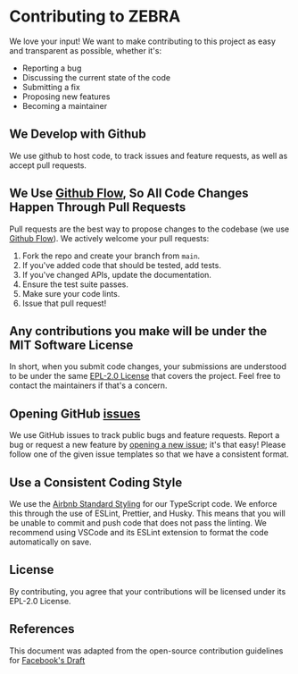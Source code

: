 # Contributing to ZEBRA
We love your input! We want to make contributing to this project as easy and transparent as possible, whether it's:

- Reporting a bug
- Discussing the current state of the code
- Submitting a fix
- Proposing new features
- Becoming a maintainer

## We Develop with Github
We use github to host code, to track issues and feature requests, as well as accept pull requests.

## We Use [Github Flow](https://guides.github.com/introduction/flow/index.html), So All Code Changes Happen Through Pull Requests
Pull requests are the best way to propose changes to the codebase (we use [Github Flow](https://guides.github.com/introduction/flow/index.html)). We actively welcome your pull requests:

1. Fork the repo and create your branch from `main`.
2. If you've added code that should be tested, add tests.
3. If you've changed APIs, update the documentation.
4. Ensure the test suite passes.
5. Make sure your code lints.
6. Issue that pull request!

## Any contributions you make will be under the MIT Software License
In short, when you submit code changes, your submissions are understood to be under the same [EPL-2.0 License](https://www.eclipse.org/legal/epl-2.0/) that covers the project. Feel free to contact the maintainers if that's a concern.

## Opening GitHub [issues](https://github.com/briandk/transcriptase-atom/issues)
We use GitHub issues to track public bugs and feature requests. Report a bug or request a new feature by [opening a new issue](); it's that easy! Please follow one of the given issue templates so that we have a consistent format.

## Use a Consistent Coding Style
We use the [Airbnb Standard Styling](https://github.com/airbnb/javascript) for our TypeScript code. We enforce this through the use of ESLint, Prettier, and Husky. This means that you will be unable to commit and push code that does not pass the linting. We recommend using VSCode and its ESLint extension to format the code automatically on save.

## License
By contributing, you agree that your contributions will be licensed under its EPL-2.0 License.

## References
This document was adapted from the open-source contribution guidelines for [Facebook's Draft](https://github.com/facebook/draft-js/blob/a9316a723f9e918afde44dea68b5f9f39b7d9b00/CONTRIBUTING.md)